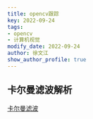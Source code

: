 ```yaml
---
title: opencv跟踪
key: 2022-09-24
tags: 
- opencv
- 计算机视觉
modify_date: 2022-09-24
author: 徐文江
show_author_profile: true
---
```



## 卡尔曼滤波解析
<!--more-->     
[卡尔曼滤波](https://www.zhihu.com/question/23971601/answer/380968872)			






